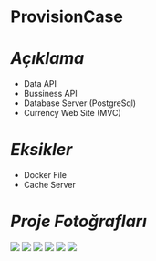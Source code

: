 # ProvisionCase

# *Açıklama*
- Data API
- Bussiness API
- Database Server (PostgreSql)
- Currency Web Site (MVC) 


# *Eksikler*
- Docker File 
- Cache Server 

# *Proje Fotoğrafları*

![](https://github.com/ertugrul18/ProvisionCase3/blob/master/ProjectImages/image1.png)
![](https://github.com/ertugrul18/ProvisionCase3/blob/master/ProjectImages/image2.png)
![](https://github.com/ertugrul18/ProvisionCase3/blob/master/ProjectImages/image3.png)
![](https://github.com/ertugrul18/ProvisionCase3/blob/master/ProjectImages/image4.png)
![](https://github.com/ertugrul18/ProvisionCase3/blob/master/ProjectImages/image5.png)
![](https://github.com/ertugrul18/ProvisionCase3/blob/master/ProjectImages/image6.png)

